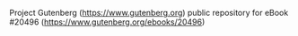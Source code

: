 Project Gutenberg (https://www.gutenberg.org) public repository for eBook #20496 (https://www.gutenberg.org/ebooks/20496)
